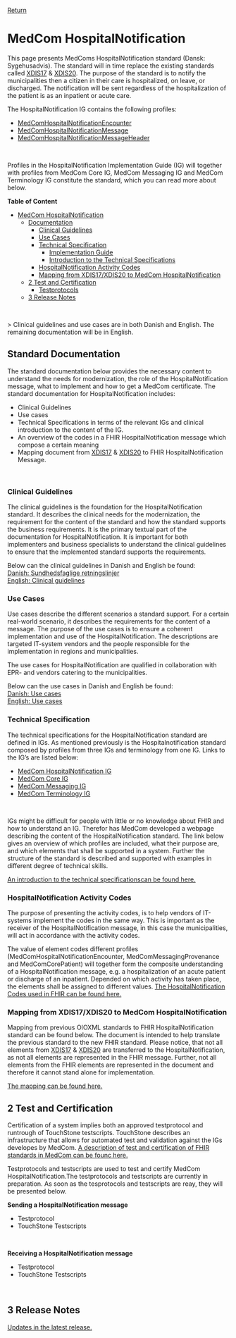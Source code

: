 <a href="https://medcomdk.github.io/MedComLandingPage/" target="_blank">Return</a>

# MedCom HospitalNotification
This page presents MedComs HospitalNotification standard (Dansk: Sygehusadvis). The standard will in time replace the existing standards called <a href="https://svn.medcom.dk/svn/releases/Standarder/Det%20gode%20kommuneadvis/XDIS17/Dokumentation/XDIS17.pdf" target="_blank">XDIS17</a> &
<a href="https://svn.medcom.dk/svn/releases/Standarder/Det%20gode%20kommuneadvis/XDIS20/Dokumentation/XDIS20.pdf" target="_blank">XDIS20</a>. The purpose of the standard is to notify the municipalities then a citizen in their care is hospitalized, on leave, or discharged. The notification will be sent regardless of the hospitalization of the patient is as an inpatient or acute care. 

The HospitalNotification IG contains the following profiles: 
*	<a href="https://build.fhir.org/ig/medcomdk/dk-medcom-hospitalnotification/StructureDefinition-medcom-hospitalNotification-encounter.html" target="_blank">MedComHospitalNotificationEncounter</a>
*	<a href="https://build.fhir.org/ig/medcomdk/dk-medcom-hospitalnotification/StructureDefinition-medcom-hospitalNotification-message.html" target="_blank">MedComHospitalNotificationMessage</a>
* <a href="https://build.fhir.org/ig/medcomdk/dk-medcom-hospitalnotification/StructureDefinition-medcom-hospitalNotification-messageHeader.html" target="_blank">MedComHospitalNotificationMessageHeader</a>
<p>&nbsp;</p>	
Profiles in the HospitalNotification Implementation Guide (IG) will together with profiles from MedCom Core IG, MedCom Messaging IG and MedCom Terminology IG constitute the standard, which you can read more about below.


**Table of Content**
- [MedCom HospitalNotification](#medcom-hospitalnotification)
  * [Documentation](#-standard-documentation)
    + [Clinical Guidelines](#clinical-guidelines)
    + [Use Cases](#use-cases)
    + [Technical Specification](#technical-specification)
      - [Implementation Guide](#implementation-guide)
      - [Introduction to the Technical Specifications](#introduction-to-the-technical-specifications)
    + [HospitalNotification Activity Codes](#hospitalnotification-activity-codes)
    + [Mapping from XDIS17/XDIS20 to MedCom HospitalNotification](#mapping-from-xdis17-xdis20-to-medcom-hospitalnotification)
  * [2 Test and Certification](#2-test-and-certification)
    + [Testprotocols](#testprotocols)
  * [3 Release Notes](#3-release-notes)
<p>&nbsp;</p>
> Clinical guidelines and use cases are in both Danish and English. The remaining documentation will be in English.

## Standard Documentation 
The standard documentation below provides the necessary content to understand the needs for modernization, the role of the HospitalNotification message, what to implement and how to get a MedCom certificate. The standard documentation for HospitalNotification includes: 
* Clinical Guidelines
* Use cases
*	Technical Specifications in terms of the relevant IGs and clinical introduction to the content of the IG.
*	An overview of the codes in a FHIR HospitalNotification message which compose a certain meaning
*	Mapping document from <a href="https://svn.medcom.dk/svn/releases/Standarder/Det%20gode%20kommuneadvis/XDIS17/Dokumentation/XDIS17.pdf" target="_blank">XDIS17</a> &
<a href="https://svn.medcom.dk/svn/releases/Standarder/Det%20gode%20kommuneadvis/XDIS20/Dokumentation/XDIS20.pdf" target="_blank">XDIS20</a> to FHIR  HospitalNotification Message.
<p>&nbsp;</p>

### Clinical Guidelines
The clinical guidelines is the foundation for the HospitalNotification standard. It describes the clinical needs for the modernization, the requirement for the content of the standard and how the standard supports the business requirements.  It is the primary textual part of the documentation for HospitalNotification. It is important for both implementers and business specialists to understand the clinical guidelines to ensure that the implemented standard supports the requirements.

Below can the clinical guidelines in Danish and English be found:<br> 
[Danish: Sundhedsfaglige retningslinjer](assets/documents/Clinical-guidelines-DA.md) <br> 
[English: Clinical guidelines](assets/documents/Clinical-guidelines-ENG.md) 


### Use Cases

Use cases describe the different scenarios a standard support. For a certain real-world scenario, it describes the requirements for the content of a message. The purpose of the use cases is to ensure a coherent implementation and use of the HospitalNotification. The descriptions are targeted IT-system vendors and the people responsible for the implementation in regions and municipalities.

The use cases for HospitalNotification are qualified in collaboration with EPR- and vendors catering to the municipalities.

Below can the use cases in Danish and English be found:<br>
[Danish: Use cases](assets/documents/UseCases-DA.md) <br> 
[English: Use cases](assets/documents/UseCases-ENG.md) 

### Technical Specification
The technical specifications for the HospitalNotification standard are defined in IGs. As mentioned previously is the Hospitalnotification standard composed by profiles from three IGs and terminology from one IG. Links to the IG’s are listed below:
*	<a href="https://build.fhir.org/ig/medcomdk/dk-medcom-hospitalnotification/index.html" target="_blank">MedCom HospitalNotification IG</a>
*	<a href="https://medcomdk.github.io/dk-medcom-core/" target="_blank">MedCom Core IG</a>
*	<a href="https://build.fhir.org/ig/medcomdk/dk-medcom-messaging/" target="_blank">MedCom Messaging IG</a>
*	<a href="https://build.fhir.org/ig/medcomdk/dk-medcom-terminology/" target="_blank">MedCom Terminology IG</a>
<p>&nbsp;</p>
IGs might be difficult for people with little or no knowledge about FHIR and how to understand an IG. Therefor has MedCom developed a webpage describing the content of the HospitalNotification standard. The link below gives an overview of which profiles are included, what their purpose are, and which elements that shall be supported in a system. Further the structure of the standard is described and supported with examples in different degree of technical skills.

[An introduction to the technical specificationscan be found here.](assets/documents/Intro-Technical-Spec-ENG.md)




### HospitalNotification Activity Codes

The purpose of presenting the activity codes, is to help vendors of IT-systems implement the codes in the same way.  This is important as the receiver of the HospitalNotification message, in this case the municipalities, will act in accordance with the activity codes.

The value of element codes different profiles (MedComHospitalNotificationEncounter, MedComMessagingProvenance and MedComCorePatient) will together form the composite understanding of a HospitalNotification message, e.g. a hospitalization of an acute patient or discharge of an inpatient. Depended on which activity has taken place, the elements shall be assigned to different values.
[The HospitalNotification Codes used in FHIR can be found here.](/assets/documents/Overview-HospitalNotification-codes-FHIR.md)

### Mapping from XDIS17/XDIS20 to MedCom HospitalNotification

Mapping from previous OIOXML standards to FHIR HospitalNotification standard can be found below. The document is intended to help translate the previous standard to the new FHIR standard. Please notice, that not all elements from <a href="https://svn.medcom.dk/svn/releases/Standarder/Det%20gode%20kommuneadvis/XDIS17/Dokumentation/XDIS17.pdf" target="_blank">XDIS17</a> &
<a href="https://svn.medcom.dk/svn/releases/Standarder/Det%20gode%20kommuneadvis/XDIS20/Dokumentation/XDIS20.pdf" target="_blank">XDIS20</a> are transferred to the HospitalNotification, as not all elements are represented in the FHIR message. Further, not all elements from the FHIR elements are represented in the document and therefore it cannot stand alone for implementation.

[The mapping can be found here.](/assets/documents/Map_between_OIOXML_and_FHIR_HospitalNotification.md)

## 2 Test and Certification

Certification of a system implies both an approved testprotocol and runtrough of TouchStone testscripts. 
TouchStone describes an infrastructure that allows for automated test and validation against the IGs developes by MedCom. <a href="https://medcomdk.github.io/MedComLandingPage/#3-test-and-certification" target="_blank">A description of test and certification of FHIR standards in MedCom can be founc here.</a> 

Testprotocols and testscripts are used to test and certify MedCom HospitalNotification.The testprotocols and testscripts are currently in preparation. As soon as the tesprotocols and testscripts are reay, they will be presented below.

**Sending a HospitalNotification message**
* Testprotocol
* TouchStone Testscripts
<p>&nbsp;</p>

**Receiving a HospitalNotification message**
* Testprotocol
* TouchStone Testscripts
<p>&nbsp;</p>


## 3 Release Notes
[Updates in the latest release.](assets/documents/ReleaseNote-ENG.md)
